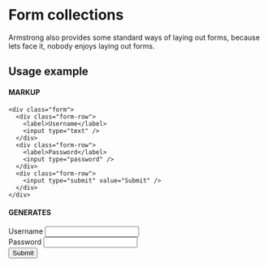 # Form collections
Armstrong also provides some standard ways of laying out forms, because lets face it, nobody enjoys laying out forms.

## Usage example
#### MARKUP
```
<div class="form">
  <div class="form-row">
    <label>Username</label>
    <input type="text" />
  </div>
  <div class="form-row">
    <label>Password</label>
    <input type="password" />
  </div>
  <div class="form-row">
    <input type="submit" value="Submit" />
  </div>
</div>
```
#### GENERATES
<div class="example-code">
<div class="form">
  <div class="form-row">
    <label>Username</label>
    <input type="text" />
  </div>
  <div class="form-row">
    <label>Password</label>
    <input type="password" />
  </div>
  <div class="form-row">
    <input type="submit" value="Submit" />
  </div>
</div>
</div>
